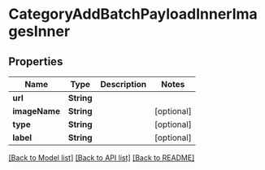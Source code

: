 # CategoryAddBatchPayloadInnerImagesInner

## Properties
Name | Type | Description | Notes
------------ | ------------- | ------------- | -------------
**url** | **String** |  | 
**imageName** | **String** |  | [optional] 
**type** | **String** |  | [optional] 
**label** | **String** |  | [optional] 

[[Back to Model list]](../README.md#documentation-for-models) [[Back to API list]](../README.md#documentation-for-api-endpoints) [[Back to README]](../README.md)


